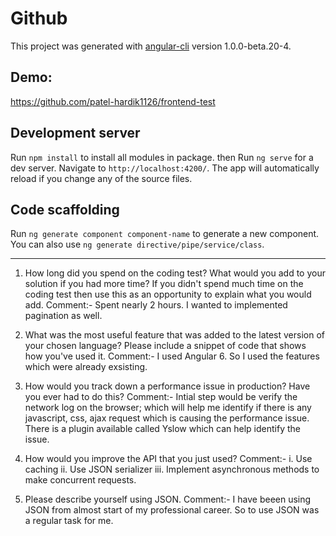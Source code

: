 # Github

This project was generated with [angular-cli](https://github.com/angular/angular-cli) version 1.0.0-beta.20-4.

## Demo:

https://github.com/patel-hardik1126/frontend-test

## Development server

Run `npm install` to install all modules in package. then
Run `ng serve` for a dev server. Navigate to `http://localhost:4200/`. The app will automatically reload if you change any of the source files.

## Code scaffolding

Run `ng generate component component-name` to generate a new component. You can also use `ng generate directive/pipe/service/class`.

---

1. How long did you spend on the coding test? What would you add to your solution if you had more time? If you didn't spend much time on the coding test then use this as an opportunity to explain what you would add.
   Comment:- Spent nearly 2 hours. I wanted to implemented pagination as well.

2. What was the most useful feature that was added to the latest version of your chosen language? Please include a
   snippet of code that shows how you've used it.
   Comment:- I used Angular 6. So I used the features which were already exsisting.

3. How would you track down a performance issue in production? Have you ever had to do this?
   Comment:- Intial step would be verify the network log on the browser; which will help me identify if there is any javascript, css, ajax request which is causing the performance issue. There is a plugin available called Yslow which can help identify the issue.

4. How would you improve the API that you just used?
   Comment:-
   i. Use caching
   ii. Use JSON serializer
   iii. Implement asynchronous methods to make concurrent requests.

5. Please describe yourself using JSON.
   Comment:-
   I have beeen using JSON from almost start of my professional career. So to use JSON was a regular task for me.
